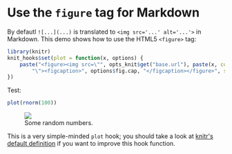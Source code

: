 # Use the `figure` tag for Markdown

By defautl `![...](...)` is translated to `<img src='...' alt='...'>` in Markdown. This demo shows how to use the HTML5 `<figure>` tag:


```{.r .chunk-source}
library(knitr)
knit_hooks$set(plot = function(x, options) {
    paste("<figure><img src=\"", opts_knit$get("base.url"), paste(x, collapse = "."), 
        "\"><figcaption>", options$fig.cap, "</figcaption></figure>", sep = "")
})
```

Test:


```{.r .chunk-source}
plot(rnorm(100))
```

<figure><img src="http://db.yihui.name/knitr-examples/figure/063-html5-figure-test-plot-1.png"><figcaption>Some random numbers.</figcaption></figure>

This is a very simple-minded `plot` hook; you should take a look at [knitr's default definition](https://github.com/yihui/knitr/blob/master/R/hooks-md.R) if you want to improve this hook function.
